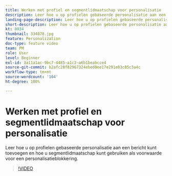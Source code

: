 ```yaml
---
title: Werken met profiel en segmentlidmaatschap voor personalisatie
description: Leer hoe u op profielen gebaseerde personalisatie aan een bericht kunt toevoegen en hoe u segmentlidmaatschap kunt gebruiken als voorwaarde voor een personalisatieblokkering.
landing-page-description: Leer hoe u op profielen gebaseerde personalisatie aan een bericht kunt toevoegen en hoe u segmentlidmaatschap kunt gebruiken als voorwaarde voor een personalisatieblokkering.
short-description: Leer hoe u op profielen gebaseerde personalisatie aan een bericht kunt toevoegen en hoe u segmentlidmaatschap kunt gebruiken als voorwaarde voor een personalisatieblokkering.
kt: 8034
thumbnail: 334078.jpg
feature: Personalization
doc-type: feature video
team: PM
role: User
level: Beginner
exl-id: 3a11a1ac-9bc7-4485-a1c2-a6b1beabcce4
source-git-commit: b2afc28f82967324ebed0ee17e291e83c85c3a4c
workflow-type: tm+mt
source-wordcount: '104'
ht-degree: 100%

---
```


# Werken met profiel en segmentlidmaatschap voor personalisatie

Leer hoe u op profielen gebaseerde personalisatie aan een bericht kunt toevoegen en hoe u segmentlidmaatschap kunt gebruiken als voorwaarde voor een personalisatieblokkering.

>[!VIDEO](https://video.tv.adobe.com/v/334078?quality=12&learn=on)
